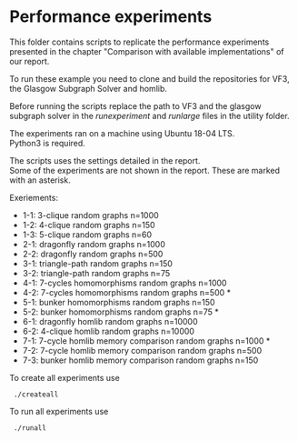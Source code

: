 # Performance experiments

This folder contains scripts to replicate the performance experiments presented in the chapter "Comparison with available implementations" of our report. 

To run these example you need to clone and build the repositories for VF3, the Glasgow Subgraph Solver and homlib.

Before running the scripts replace the path to VF3 and the glasgow subgraph solver in the *runexperiment* and *runlarge* files in the utility folder.

The experiments ran on a machine using Ubuntu 18-04 LTS.  
Python3 is required.

The scripts uses the settings detailed in the report.  
Some of the experiments are not shown in the report. These are marked with an asterisk.

Exeriements:
 - 1-1: 3-clique random graphs n=1000
 - 1-2: 4-clique random graphs n=150
 - 1-3: 5-clique random graphs n=60
 - 2-1: dragonfly random graphs n=1000 
 - 2-2: dragonfly random graphs n=500
 - 3-1: triangle-path random graphs n=150 
 - 3-2: triangle-path random graphs n=75
 - 4-1: 7-cycles homomorphisms random graphs n=1000 
 - 4-2: 7-cycles homomorphisms random graphs n=500 *
 - 5-1: bunker homomorphisms random graphs n=150 
 - 5-2: bunker homomorphisms random graphs n=75 *
 - 6-1: dragonfly homlib random graphs n=10000
 - 6-2: 4-clique homlib random graphs n=10000
 - 7-1: 7-cycle homlib memory comparison random graphs n=1000 *
 - 7-2: 7-cycle homlib memory comparison random graphs n=500
 - 7-3: bunker homlib memory comparison random graphs n=150

To create all experiments use

```
 ./createall
```

To run all experiments use

```
 ./runall
```
